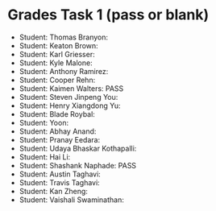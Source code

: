 # Grades Task 1 (pass or blank)

* Student: Thomas Branyon:
* Student: Keaton Brown:
* Student: Karl Griesser:
* Student: Kyle Malone:
* Student: Anthony Ramirez:
* Student: Cooper Rehn:
* Student: Kaimen Walters: PASS
* Student: Steven Jinpeng You:
* Student: Henry Xiangdong Yu:
* Student: Blade Roybal:
* Student: Yoon:
* Student: Abhay Anand:
* Student: Pranay Eedara:
* Student: Udaya Bhaskar Kothapalli:
* Student: Hai Li:
* Student: Shashank Naphade: PASS
* Student: Austin Taghavi:
* Student: Travis Taghavi:
* Student: Kan Zheng:
* Student: Vaishali Swaminathan:
